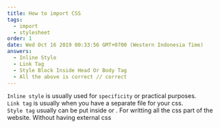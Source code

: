 ```yaml
---
title: How to import CSS
tags:
  - import
  - stylesheet
order: 1
date: Wed Oct 16 2019 00:33:56 GMT+0700 (Western Indonesia Time)
answers:
  - Inline Style
  - Link Tag
  - Style Block Inside Head Or Body Tag
  - All the above is correct // correct
---
```


<!-- explanation -->

`Inline style` is usually used for `specificity` or practical purposes.  
`Link tag` is usually when you have a separate file for your css.  
`Style tag` usually can be put inside <body> or <head>. For writting all the css part of the website. Without having external css
